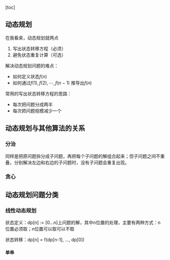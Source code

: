 [toc]

## 动态规划

在我看来，动态规划就两点

1. 写出状态转移方程（必须）
2. 避免状态重复计算（可选）

解决动态规划问题的难点：

- 如何定义状态$f(n)$
- 如何通过$f(1), f(2), \cdots, f(n-1)$ 推导出$f(n)$

常用的写出状态转移方程的思路：

- 每次把问题分成两半
- 每次把问题规模减少一个

## 动态规划与其他算法的关系

### 分治

同样是把原问题拆分成子问题，再把每个子问题的解组合起来；但子问题之间不重叠，分别解决左边和右边的子问题时，没有子问题会重复出现。

### 贪心

## 动态规划问题分类

### 线性动态规划

状态定义：dp[n] := [0...n]上问题的解，其中n位置的处理，主要有两种方式：n位置必须取；n位置可以取可以不取

状态转移：dp[n] = f(dp[n-1], ..., dp[0])

#### 单串



